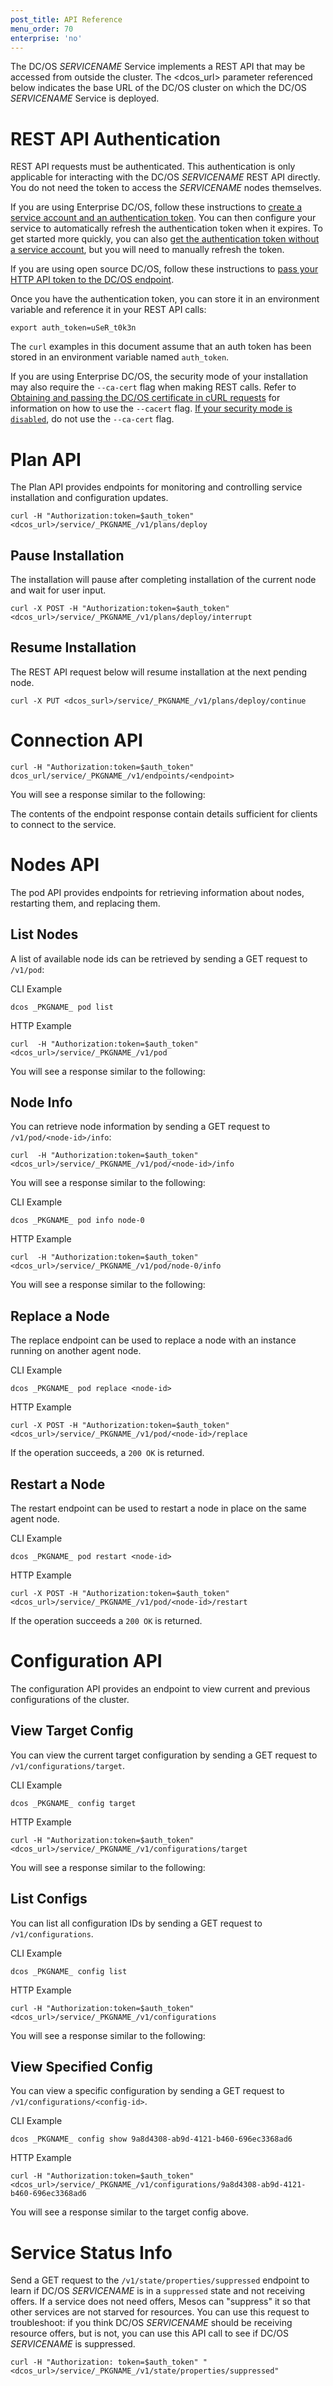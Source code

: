 ```yaml
---
post_title: API Reference
menu_order: 70
enterprise: 'no'
---
```


<!-- {% raw %} disable mustache templating in this file: retain nifid examples as-is -->

The DC/OS _SERVICENAME_ Service implements a REST API that may be accessed from outside the cluster. The <dcos_url> parameter referenced below indicates the base URL of the DC/OS cluster on which the DC/OS _SERVICENAME_ Service is deployed.

<a name="#rest-auth"></a>
# REST API Authentication
REST API requests must be authenticated. This authentication is only applicable for interacting with the DC/OS _SERVICENAME_ REST API directly. You do not need the token to access the _SERVICENAME_ nodes themselves.

If you are using Enterprise DC/OS, follow these instructions to [create a service account and an authentication token](https://docs.mesosphere.com/1.9/security/service-auth/custom-service-auth/). You can then configure your service to automatically refresh the authentication token when it expires. To get started more quickly, you can also [get the authentication token without a service account](https://docs.mesosphere.com/1.9/security/iam-api/), but you will need to manually refresh the token.

If you are using open source DC/OS, follow these instructions to [pass your HTTP API token to the DC/OS endpoint](https://dcos.io/docs/latest/security/iam-api/).

Once you have the authentication token, you can store it in an environment variable and reference it in your REST API calls:

```shell
export auth_token=uSeR_t0k3n
```

The `curl` examples in this document assume that an auth token has been stored in an environment variable named `auth_token`.

If you are using Enterprise DC/OS, the security mode of your installation may also require the `--ca-cert` flag when making REST calls. Refer to [Obtaining and passing the DC/OS certificate in cURL requests](https://docs.mesosphere.com/1.9/networking/tls-ssl/#get-dcos-cert) for information on how to use the `--cacert` flag. [If your security mode is `disabled`](https://docs.mesosphere.com/1.9/networking/tls-ssl/), do not use the `--ca-cert` flag.

# Plan API
The Plan API provides endpoints for monitoring and controlling service installation and configuration updates.

```shell
curl -H "Authorization:token=$auth_token" <dcos_url>/service/_PKGNAME_/v1/plans/deploy
```

## Pause Installation

The installation will pause after completing installation of the current node and wait for user input.

```shell
curl -X POST -H "Authorization:token=$auth_token" <dcos_url>/service/_PKGNAME_/v1/plans/deploy/interrupt
```

## Resume Installation

The REST API request below will resume installation at the next pending node.

```shell
curl -X PUT <dcos_surl>/service/_PKGNAME_/v1/plans/deploy/continue
```

# Connection API

```shell
curl -H "Authorization:token=$auth_token" dcos_url/service/_PKGNAME_/v1/endpoints/<endpoint>
```

You will see a response similar to the following:

<!-- TODO: provide endpoint <endpoint> example (default options) output -->

The contents of the endpoint response contain details sufficient for clients to connect to the service.

# Nodes API

The pod API provides endpoints for retrieving information about nodes, restarting them, and replacing them.

## List Nodes

A list of available node ids can be retrieved by sending a GET request to `/v1/pod`:

CLI Example

```shell
dcos _PKGNAME_ pod list
```

HTTP Example

```shell
curl  -H "Authorization:token=$auth_token" <dcos_url>/service/_PKGNAME_/v1/pod
```

You will see a response similar to the following:

<!-- TODO: provide pod list example (default options) output -->

## Node Info

You can retrieve node information by sending a GET request to `/v1/pod/<node-id>/info`:

```shell
curl  -H "Authorization:token=$auth_token" <dcos_url>/service/_PKGNAME_/v1/pod/<node-id>/info
```

You will see a response similar to the following:

<!-- TODO: using node-0 here, but ensure that the node name matches a _SERVICENAME_ service node type -->

CLI Example

```shell
dcos _PKGNAME_ pod info node-0
```

HTTP Example

```shell
curl  -H "Authorization:token=$auth_token" <dcos_url>/service/_PKGNAME_/v1/pod/node-0/info
```

You will see a response similar to the following:

<!-- TODO: provide pod <node-id> example (default options) output -->

## Replace a Node

The replace endpoint can be used to replace a node with an instance running on another agent node.

CLI Example

```shell
dcos _PKGNAME_ pod replace <node-id>
```

HTTP Example

```shell
curl -X POST -H "Authorization:token=$auth_token" <dcos_url>/service/_PKGNAME_/v1/pod/<node-id>/replace
```

If the operation succeeds, a `200 OK` is returned.

## Restart a Node

The restart endpoint can be used to restart a node in place on the same agent node.

CLI Example

```shell
dcos _PKGNAME_ pod restart <node-id>
```

HTTP Example

```shell
curl -X POST -H "Authorization:token=$auth_token" <dcos_url>/service/_PKGNAME_/v1/pod/<node-id>/restart
```

If the operation succeeds a `200 OK` is returned.

# Configuration API

The configuration API provides an endpoint to view current and previous configurations of the cluster.

## View Target Config

You can view the current target configuration by sending a GET request to `/v1/configurations/target`.

CLI Example

```shell
dcos _PKGNAME_ config target
```

HTTP Example

```shell
curl -H "Authorization:token=$auth_token" <dcos_url>/service/_PKGNAME_/v1/configurations/target
```

You will see a response similar to the following:

<!-- TODO: provide configurations/target example (default options) output -->

## List Configs

You can list all configuration IDs by sending a GET request to `/v1/configurations`.

CLI Example

```shell
dcos _PKGNAME_ config list
```

HTTP Example

```shell
curl -H "Authorization:token=$auth_token" <dcos_url>/service/_PKGNAME_/v1/configurations
```

You will see a response similar to the following:

<!-- TODO: provide configurations example (default options) output -->

## View Specified Config

You can view a specific configuration by sending a GET request to `/v1/configurations/<config-id>`.

CLI Example

```shell
dcos _PKGNAME_ config show 9a8d4308-ab9d-4121-b460-696ec3368ad6
```

HTTP Example

```shell
curl -H "Authorization:token=$auth_token" <dcos_url>/service/_PKGNAME_/v1/configurations/9a8d4308-ab9d-4121-b460-696ec3368ad6
```

You will see a response similar to the target config above.

# Service Status Info
Send a GET request to the `/v1/state/properties/suppressed` endpoint to learn if DC/OS _SERVICENAME_ is in a `suppressed` state and not receiving offers. If a service does not need offers, Mesos can "suppress" it so that other services are not starved for resources.
You can use this request to troubleshoot: if you think DC/OS _SERVICENAME_ should be receiving resource offers, but is not, you can use this API call to see if DC/OS _SERVICENAME_ is suppressed.

```shell
curl -H "Authorization: token=$auth_token" "<dcos_url>/service/_PKGNAME_/v1/state/properties/suppressed"
```
